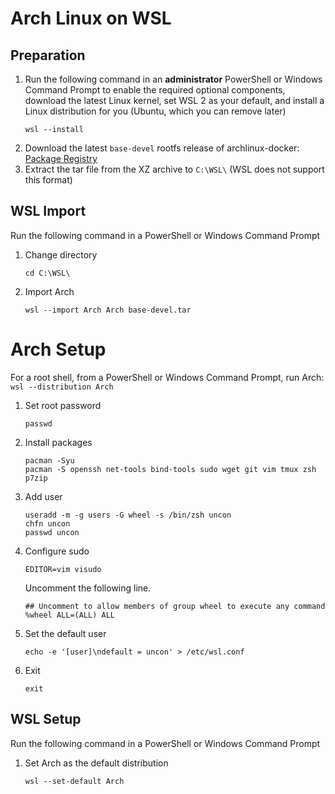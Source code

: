 # Arch Linux on WSL

## Preparation
1. Run the following command in an **administrator** PowerShell or Windows Command Prompt to enable the required optional components, download the latest Linux kernel, set WSL 2 as your default, and install a Linux distribution for you (Ubuntu, which you can remove later)
	```
	wsl --install
	```
2. Download the latest `base-devel` rootfs release of archlinux-docker: [Package Registry](https://gitlab.archlinux.org/archlinux/archlinux-docker/-/packages/597)
3. Extract the tar file from the XZ archive to `C:\WSL\` (WSL does not support this format)

## WSL Import
Run the following command in a PowerShell or Windows Command Prompt

1. Change directory
	```
	cd C:\WSL\
	```
2. Import Arch
	```
	wsl --import Arch Arch base-devel.tar
	````

# Arch Setup
For a root shell, from a PowerShell or Windows Command Prompt, run Arch: `wsl --distribution Arch`

1. Set root password
	```
	passwd
	```
2. Install packages
	```
	pacman -Syu
	pacman -S openssh net-tools bind-tools sudo wget git vim tmux zsh p7zip
	```
3. Add user
	```
	useradd -m -g users -G wheel -s /bin/zsh uncon
	chfn uncon
	passwd uncon
	```
4. Configure sudo
	```
	EDITOR=vim visudo
	```
	Uncomment the following line.
	```
	## Uncomment to allow members of group wheel to execute any command
	%wheel ALL=(ALL) ALL
	```
5. Set the default user
	```
	echo -e '[user]\ndefault = uncon' > /etc/wsl.conf
	```
6. Exit
	```
	exit
	```

## WSL Setup
Run the following command in a PowerShell or Windows Command Prompt

1. Set Arch as the default distribution
	```
	wsl --set-default Arch
	````
